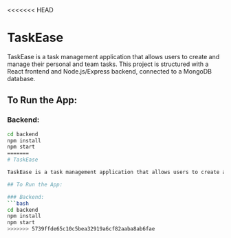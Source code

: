 <<<<<<< HEAD
# TaskEase

TaskEase is a task management application that allows users to create and manage their personal and team tasks. This project is structured with a React frontend and Node.js/Express backend, connected to a MongoDB database.

## To Run the App:

### Backend:
```bash
cd backend
npm install
npm start
=======
# TaskEase

TaskEase is a task management application that allows users to create and manage their personal and team tasks. This project is structured with a React frontend and Node.js/Express backend, connected to a MongoDB database.

## To Run the App:

### Backend:
```bash
cd backend
npm install
npm start
>>>>>>> 5739ffde65c10c5bea32919a6cf82aaba8ab6fae
